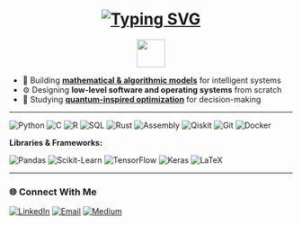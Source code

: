 <!-- Dynamic Typing Header -->
<h1 align="center">
  <a href="https://git.io/typing-svg">
    <img src="https://readme-typing-svg.herokuapp.com?font=Fira+Code&weight=500&size=26&pause=1000&color=1E90FF&center=true&vCenter=true&width=1000&lines=Hi%2C+I%27m+Akram+👋;Engineering+the+link+between+theory+and+intelligent+computation" alt="Typing SVG" />
  </a>
</h1>

<p align="center">
  <img src="https://media.giphy.com/media/WUlplcMpOCEmTGBtBW/giphy.gif" width="50">
</p>



- 🧩 Building **[mathematical & algorithmic models](https://medium.com/@m871-akram/when-mathematics-predicts-panic-cff7a7f3d6ea)** for intelligent systems  
- ⚙️ Designing **low-level software and operating systems** from scratch  
- 🔬 Studying **[quantum-inspired optimization](https://medium.com/@m871-akram/the-quantum-cheat-code-how-physics-lets-you-win-beyond-probability-f5e148ac2049)** for decision-making   

---


![Python](https://img.shields.io/badge/Python-3776AB?style=flat-square&logo=python&logoColor=white)
![C](https://img.shields.io/badge/C-00599C?style=flat-square&logo=c&logoColor=white)
![R](https://img.shields.io/badge/R-276DC3?style=flat-square&logo=r&logoColor=white)
![SQL](https://img.shields.io/badge/SQL-4479A1?style=flat-square&logo=mysql&logoColor=white)
![Rust](https://img.shields.io/badge/Rust-000000?style=flat-square&logo=rust&logoColor=white)
![Assembly](https://img.shields.io/badge/Assembly-525252?style=flat-square)
![Qiskit](https://img.shields.io/badge/Qiskit-6929C4?style=flat-square&logo=qiskit&logoColor=white)
![Git](https://img.shields.io/badge/Git-F05032?style=flat-square&logo=git&logoColor=white)
![Docker](https://img.shields.io/badge/Docker-2496ED?style=flat-square&logo=docker&logoColor=white)

**Libraries & Frameworks:** 

![Pandas](https://img.shields.io/badge/Pandas-150458?style=flat-square&logo=pandas)
![Scikit-Learn](https://img.shields.io/badge/Scikit--Learn-F7931E?style=flat-square&logo=scikit-learn)
![TensorFlow](https://img.shields.io/badge/TensorFlow-FF6F00?style=flat-square&logo=tensorflow)
![Keras](https://img.shields.io/badge/Keras-D00000?style=flat-square&logo=keras)
![LaTeX](https://img.shields.io/badge/LaTeX-008080?style=flat-square&logo=latex)



---

### 🌐 Connect With Me

[![LinkedIn](https://img.shields.io/badge/LinkedIn-blue?style=for-the-badge&logo=linkedin)](https://linkedin.com/in/akram-lrhorfi)
[![Email](https://img.shields.io/badge/Email-D14836?style=for-the-badge&logo=gmail&logoColor=white)](mailto:mohammed.lrhorfi@grenoble-inp.org)
[![Medium](https://img.shields.io/badge/Medium-12100E?style=for-the-badge&logo=medium&logoColor=white)](https://medium.com/@m871-akram)

